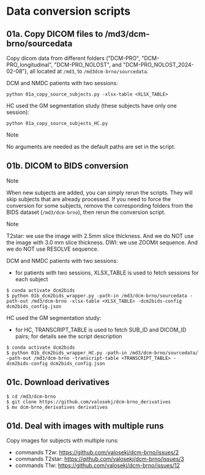 # Data conversion scripts

## 01a. Copy DICOM files to /md3/dcm-brno/sourcedata

Copy dicom data from different folders ("DCM-PRO", "DCM-PRO_longitudinal", "DCM-PRO_NOLOST", and 
"DCM-PRO_NOLOST_2024-02-08"), all located at `/md3`, to `/md3dcm-brno/sourcedata`.

DCM and NMDC patients with two sessions:

```console
python 01a_copy_source_subjects.py -xlsx-table <XLSX_TABLE>
```

HC used the GM segmentation study (these subjects have only one session):

```console
python 01a_copy_source_subjects_HC.py
```

> [!NOTE]
> No arguments are needed as the default paths are set in the script.

## 01b. DICOM to BIDS conversion

> [!NOTE]
> When new subjects are added, you can simply rerun the scripts. They will skip subjects that are already processed.
> If you need to force the conversion for some subjects, remove the corresponding folders from the BIDS dataset 
> (`/md3/dcm-brno`), then rerun the conversion script.

> [!NOTE]
> T2star: we use the image with 2.5mm slice thickness. And we do NOT use the image with 3.0 mm slice thickness.
> DWI: we use ZOOMit sequence. And we do NOT use RESOLVE sequence.

DCM and NMDC patients with two sessions:

- for patients with two sessions, XLSX_TABLE is used to fetch sessions for each subject

```console
$ conda activate dcm2bids
$ python 01b_dcm2bids_wrapper.py -path-in /md3/dcm-brno/sourcedata -path-out /md3/dcm-brno -xlsx-table <XLSX_TABLE> -dcm2bids-config dcm2bids_config.json
```

HC used the GM segmentation study:

- for HC, TRANSCRIPT_TABLE is used to fetch SUB_ID and DICOM_ID pairs; for details see the script description

```console
$ conda activate dcm2bids
$ python 01b_dcm2bids_wrapper_HC.py -path-in /md3/dcm-brno/sourcedata/ -path-out /md3/dcm-brno -transcript-table <TRANSCRIPT_TABLE> -dcm2bids-config dcm2bids_config.json
```

## 01c. Download derivatives

```console
$ cd /md3/dcm-brno
$ git clone https://github.com/valosekj/dcm-brno_derivatives
$ mv dcm-brno_derivatives derivatives
```

## 01d. Deal with images with multiple runs

Copy images for subjects with multiple runs:

- commands T2w: https://github.com/valosekj/dcm-brno/issues/2
- commands T2star: https://github.com/valosekj/dcm-brno/issues/3
- commands T1w: https://github.com/valosekj/dcm-brno/issues/12
